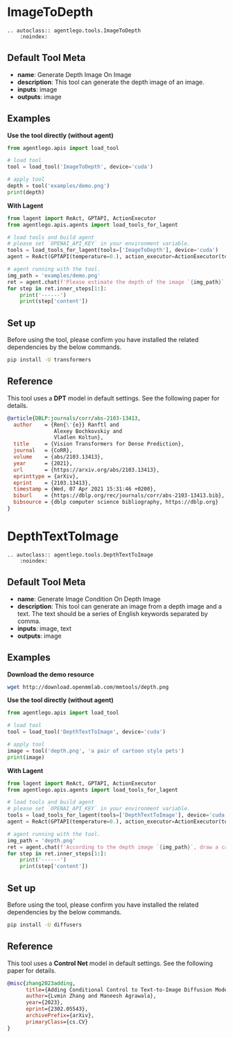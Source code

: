 # ImageToDepth

```{eval-rst}
.. autoclass:: agentlego.tools.ImageToDepth
    :noindex:
```

## Default Tool Meta

- **name**: Generate Depth Image On Image
- **description**: This tool can generate the depth image of an image.
- **inputs**: image
- **outputs**: image

## Examples

**Use the tool directly (without agent)**

```python
from agentlego.apis import load_tool

# load tool
tool = load_tool('ImageToDepth', device='cuda')

# apply tool
depth = tool('examples/demo.png')
print(depth)
```

**With Lagent**

```python
from lagent import ReAct, GPTAPI, ActionExecutor
from agentlego.apis.agents import load_tools_for_lagent

# load tools and build agent
# please set `OPENAI_API_KEY` in your environment variable.
tools = load_tools_for_lagent(tools=['ImageToDepth'], device='cuda')
agent = ReAct(GPTAPI(temperature=0.), action_executor=ActionExecutor(tools))

# agent running with the tool.
img_path = 'examples/demo.png'
ret = agent.chat(f'Please estimate the depth of the image `{img_path}`')
for step in ret.inner_steps[1:]:
    print('------')
    print(step['content'])
```

## Set up

Before using the tool, please confirm you have installed the related dependencies by the below commands.

```bash
pip install -U transformers
```

## Reference

This tool uses a **DPT** model in default settings. See the following paper for details.

```bibtex
@article{DBLP:journals/corr/abs-2103-13413,
  author    = {Ren{\'{e}} Ranftl and
               Alexey Bochkovskiy and
               Vladlen Koltun},
  title     = {Vision Transformers for Dense Prediction},
  journal   = {CoRR},
  volume    = {abs/2103.13413},
  year      = {2021},
  url       = {https://arxiv.org/abs/2103.13413},
  eprinttype = {arXiv},
  eprint    = {2103.13413},
  timestamp = {Wed, 07 Apr 2021 15:31:46 +0200},
  biburl    = {https://dblp.org/rec/journals/corr/abs-2103-13413.bib},
  bibsource = {dblp computer science bibliography, https://dblp.org}
}
```

# DepthTextToImage

```{eval-rst}
.. autoclass:: agentlego.tools.DepthTextToImage
    :noindex:
```

## Default Tool Meta

- **name**: Generate Image Condition On Depth Image
- **description**: This tool can generate an image from a depth image and a text. The text should be a series of English keywords separated by comma.
- **inputs**: image, text
- **outputs**: image

## Examples

**Download the demo resource**

```bash
wget http://download.openmmlab.com/mmtools/depth.png
```

**Use the tool directly (without agent)**

```python
from agentlego.apis import load_tool

# load tool
tool = load_tool('DepthTextToImage', device='cuda')

# apply tool
image = tool('depth.png', 'a pair of cartoon style pets')
print(image)
```

**With Lagent**

```python
from lagent import ReAct, GPTAPI, ActionExecutor
from agentlego.apis.agents import load_tools_for_lagent

# load tools and build agent
# please set `OPENAI_API_KEY` in your environment variable.
tools = load_tools_for_lagent(tools=['DepthTextToImage'], device='cuda')
agent = ReAct(GPTAPI(temperature=0.), action_executor=ActionExecutor(tools))

# agent running with the tool.
img_path = 'depth.png'
ret = agent.chat(f'According to the depth image `{img_path}`, draw a cartoon style image.')
for step in ret.inner_steps[1:]:
    print('------')
    print(step['content'])
```

## Set up

Before using the tool, please confirm you have installed the related dependencies by the below commands.

```bash
pip install -U diffusers
```

## Reference

This tool uses a **Control Net** model in default settings. See the following paper for details.

```bibtex
@misc{zhang2023adding,
      title={Adding Conditional Control to Text-to-Image Diffusion Models},
      author={Lvmin Zhang and Maneesh Agrawala},
      year={2023},
      eprint={2302.05543},
      archivePrefix={arXiv},
      primaryClass={cs.CV}
}
```
